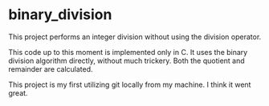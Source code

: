 # binary_division
This project performs an integer division without using the division operator.

This code up to this moment is implemented only in C.
It uses the binary division algorithm directly, without much trickery.
Both the quotient and remainder are calculated.

This project is my first utilizing git locally from my machine. 
I think it went great.
